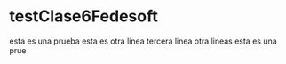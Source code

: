 # testClase6Fedesoft
esta es una prueba
esta es otra linea
tercera linea
otra lineas
esta es una prue

